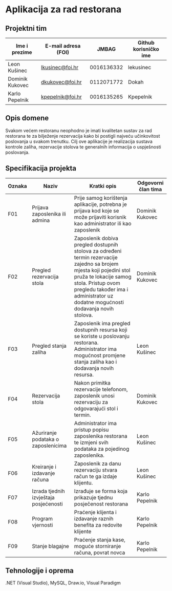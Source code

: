 # Aplikacija za rad restorana

## Projektni tim

Ime i prezime | E-mail adresa (FOI) | JMBAG | Github korisničko ime
------------  | ------------------- | ----- | ---------------------
Leon Kušinec  | lkusinec@foi.hr  | 0016136332 | lekusinec
Dominik Kukovec | dkukovec@foi.hr | 0112071772 | Dokah
Karlo Pepelnik | kpepelnik@foi.hr | 0016135265 | Kpepelnik

## Opis domene
Svakom većem restoranu neophodno je imati kvalitetan sustav za rad restorana te za bilježenje rezervacija kako bi postigli najveću učinkovitost poslovanja u svakom trenutku.
Cilj ove aplikacije je realizacija sustava kontrole zaliha, rezervacije stolova te generalnih informacija o uspješnosti poslovanja.

## Specifikacija projekta
Oznaka | Naziv | Kratki opis | Odgovorni član tima
------ | ----- | ----------- | -------------------
F01 | Prijava zaposlenika ili admina | Prije samog korištenja aplikacije, potrebna je prijava kod koje se može prijaviti korisnik kao administrator ili kao zaposlenik | Dominik Kukovec
F02 | Pregled rezervacija stola | Zaposlenik dobiva pregled dostupnih stolova za određeni termin rezervacije zajedno sa brojem mjesta koji pojedini stol pruža te lokacije samog stola. Pristup ovom pregledu također ima i administrator uz dodatne mogućnosti dodavanja novih stolova. | Dominik Kukovec
F03 | Pregled stanja zaliha | Zaposlenik ima pregled dostupnih resursa koji se koriste u poslovanju restorana. Administrator ima mogućnost promjene stanja zaliha kao i dodavanja novih resursa. | Leon Kušinec
F04 | Rezervacija stola | Nakon primitka rezervacije telefonom, zaposlenik unosi rezervaciju za odgovarajući stol i termin. | Dominik Kukovec
F05 | Ažuriranje podataka o zaposlenicima | Administrator ima pristup popisu zaposlenika restorana te izmjeni svih podataka za pojedinog zaposlenika. | Leon Kušinec
F06 | Kreiranje i izdavanje računa | Zaposlenik za danu rezervaciju stvara račun te ga izdaje klijentu. | Leon Kušinec
F07 | Izrada tjednih izvještaja posjećenosti | Izrađuje se forma koja prikazuje tjednu posječenost restorana | Karlo Pepelnik
F08 | Program vjernosti | Praćenje klijenta i izdavanje raznih benefita za redovite klijente | Karlo Pepelnik
F09 | Stanje blagajne | Praćenje stanja kase, moguće storniranje računa, povrat novca | Karlo Pepelnik
## Tehnologije i oprema
.NET (Visual Studio), MySQL, Draw.io, Visual Paradigm
